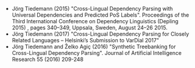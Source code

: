 

* Jörg Tiedemann (2015) "Cross-Lingual Dependency Parsing with Universal Dependencies and Predicted PoS Labels". Proceedings of the Third International Conference on Dependency Linguistics (Depling 2015)
, pages 340–349, Uppsala, Sweden, August 24–26 2015.
* Jörg Tiedemann (2017) "Cross-Lingual Dependency Parsing for Closely Related Languages – Helsinki’s Submission to VarDial 2017" 
* Jörg Tiedemann and Želko Agiç (2016) "Synthetic Treebanking for Cross-Lingual Dependency Parsing". Journal of Artificial Intelligence Research 55 (2016) 209-248
